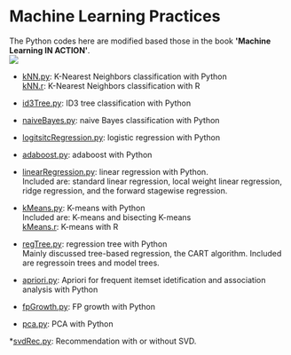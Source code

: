 Machine Learning Practices
=========
The Python codes here are modified based those in the book **'Machine Learning IN ACTION'**.  
![](http://www.manning.com/pharrington/pharrington_cover150.jpg)

* [kNN.py](https://github.com/xiaeryu/Machine-Learning/blob/master/kNN.py): K-Nearest Neighbors classification with Python  
 [kNN.r](https://github.com/xiaeryu/Machine-Learning/blob/master/kNN.r): K-Nearest Neighbors classification with R


* [id3Tree.py](https://github.com/xiaeryu/Machine-Learning/blob/master/id3Tree.py): ID3 tree classification with Python


* [naiveBayes.py](https://github.com/xiaeryu/Machine-Learning/blob/master/naiveBayes.py): naive Bayes classification with Python


* [logitsitcRegression.py](https://github.com/xiaeryu/Machine-Learning/blob/master/logitsitcRegression.py): logistic regression with Python


* [adaboost.py](https://github.com/xiaeryu/Machine-Learning/blob/master/adaboost.py): adaboost with Python


* [linearRegression.py](https://github.com/xiaeryu/Machine-Learning/blob/master/linearRegression.py): linear regression with Python.  
 Included are: standard linear regression, local weight linear regression, ridge regression, and the forward stagewise regression.


* [kMeans.py](https://github.com/xiaeryu/Machine-Learning/blob/master/kMeans.py): K-means with Python  
 Included are: K-means and bisecting K-means  
 [kMeans.r](https://github.com/xiaeryu/Machine-Learning/blob/master/kMeans.r): K-means with R


* [regTree.py](https://github.com/xiaeryu/Machine-Learning/blob/master/regTree.py): regression tree with Python  
 Mainly discussed tree-based regression, the CART algorithm. Included are regressoin trees and model trees.


* [apriori.py](https://github.com/xiaeryu/Machine-Learning/blob/master/apriori.py): Apriori for frequent itemset idetification and association analysis with Python


* [fpGrowth.py](https://github.com/xiaeryu/Machine-Learning/blob/master/fpGrowth.py): FP growth with Python


* [pca.py](https://github.com/xiaeryu/Machine-Learning/blob/master/pca.py): PCA with Python


*[svdRec.py](https://github.com/xiaeryu/Machine-Learning/blob/master/svdRec.py): Recommendation with or without SVD.
